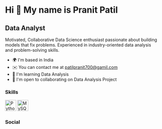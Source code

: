 Hi 👋 My name is Pranit Patil
================================

Data Analyst 
------------------------------

Motivated, Collaborative Data Science enthusiast passionate about building models that fix problems. Experienced in industry-oriented data analysis and problem-solving skills.

*   🌍  I'm based in India
*   ✉️  You can contact me at [patilpranit700@gamil.com](mailto:patilpranit700@gamil.com)
*   🧠  I'm learning Data Analysis
*   🤝  I'm open to collaborating on Data Analysis Project

### Skills
<p align="left"><a href="https://www.python.org/" target="_blank" rel="noreferrer"><img src="https://raw.githubusercontent.com/danielcranney/readme-generator/main/public/icons/skills/python-colored.svg" width="36" height="36" alt="Python" /></a>
<a href="https://www.mysql.com/" target="_blank" rel="noreferrer"><img src="https://raw.githubusercontent.com/danielcranney/readme-generator/main/public/icons/skills/mysql-colored.svg" width="36" height="36" alt="MySQL" /></a>

### Social

<a href="https://www.linkedin.com/in/pranit-patil-395068183" /></a>
